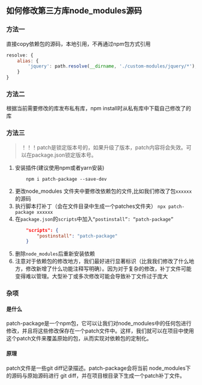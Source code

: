 ## 如何修改第三方库node_modules源码

### 方法一

直接copy依赖包的源码，本地引用，不再通过npm包方式引用

```js
resolve: {  
    alias: {  
        'jquery': path.resolve(__dirname, './custom-modules/jquery/*'), 
    }
}
```

### 方法二

根据当前需要修改的库发布私有库，npm install时从私有库中下载自己修改了的库


### 方法三

> ！！！patch是锁定版本号的，如果升级了版本，patch内容将会失效。可以在package.json锁定版本号。

1. 安装插件(建议使用npm或者yarn安装)
    ```
        npm i patch-package --save-dev
    ```
2. 更改node_modules 文件夹中要修改依赖包的文件,比如我们修改了包`xxxxxx`的源码
3. 执行脚本打补丁（会在文件目录中生成一个patches文件夹） `npx patch-package xxxxxx`
4. 在`package.json`的`scripts`中加入`“postinstall”: “patch-package”`
    ```json
        "scripts": {
            "postinstall": "patch-package"
        }
    ```
5. 删除`node_modules`后重新安装依赖
6. 注意对于依赖包的修改地方，我们最好进行显著标识（比我我们修改了什么地方，修改新增了什么功能注释写明确）。因为对于复杂的修改，补丁文件可能变得难以管理。大型补丁或多次修改可能会导致补丁文件过于庞大

### 杂项

#### 是什么

patch-package是一个npm包，它可以让我们对node_modules中的任何包进行修改，并且将这些修改保存在一个patch文件中。这样，我们就可以在项目中使用这个patch文件来覆盖原始的包，从而实现对依赖包的定制化。

#### 原理

patch文件是一些git diff记录描述。patch-package会将当前 node_modules下的源码与原始源码进行 git diff，并在项目根目录下生成一个patch补丁文件。